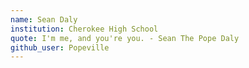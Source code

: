 ```yaml
---
name: Sean Daly
institution: Cherokee High School
quote: I'm me, and you're you. - Sean The Pope Daly
github_user: Popeville
---
```

